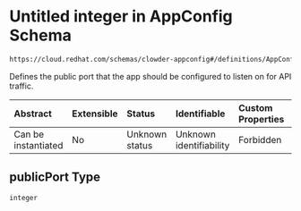 # Untitled integer in AppConfig Schema

```txt
https://cloud.redhat.com/schemas/clowder-appconfig#/definitions/AppConfig/properties/publicPort
```

Defines the public port that the app should be configured to listen on for API traffic.

| Abstract            | Extensible | Status         | Identifiable            | Custom Properties | Additional Properties | Access Restrictions | Defined In                                                   |
| :------------------ | :--------- | :------------- | :---------------------- | :---------------- | :-------------------- | :------------------ | :----------------------------------------------------------- |
| Can be instantiated | No         | Unknown status | Unknown identifiability | Forbidden         | Allowed               | none                | [schema.json*](../../out/schema.json "open original schema") |

## publicPort Type

`integer`
